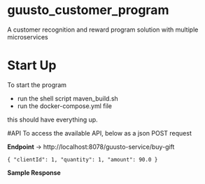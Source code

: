 # guusto_customer_program
A customer recognition and reward program solution with multiple microservices

# Start Up
To start the program 
- run the shell script maven_build.sh
- run the docker-compose.yml file

this should have everything up.

#API
To access the available API, below as a json POST request

**Endpoint** -> http://localhost:8078/guusto-service/buy-gift

`{
"clientId": 1,
"quantity": 1,
"amount": 90.0
}`

**Sample Response**
